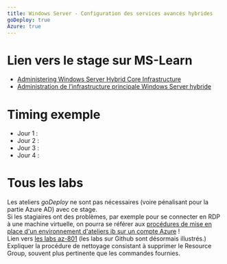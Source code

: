 ```yaml
---
title: Windows Server - Configuration des services avancés hybrides
goDeploy: true
Azure: true
---
```

# Lien vers le stage sur MS-Learn
- [Administering Windows Server Hybrid Core Infrastructure](https://learn.microsoft.com/en-us/training/courses/az-801t00)
- [Administration de l’infrastructure principale Windows Server hybride](https://learn.microsoft.com/fr-fr/training/courses/az-801t00)
# Timing exemple
- Jour 1 : 
- Jour 2 : 
- Jour 3 : 
- Jour 4 : 

# Tous les labs
Les ateliers *goDeploy* ne sont pas nécessaires (voire pénalisant pour la partie Azure AD) avec ce stage.  
Si les stagiaires ont des problèmes, par exemple pour se connecter en RDP à une machine virtuelle, on pourra se référer aux [procédures de mise en place d'un environnement d'ateliers ib sur un compte Azure](https://github.com/renaudwangler/ib/blob/master/extra/ibAzureLabs.md#mise-en-place-dun-environnement-dateliers-ib-sur-un-compte-azure)
!  
Lien vers [les labs az-801](https://microsoftlearning.github.io/AZ-801-Configuring-Windows-Server-Hybrid-Advanced-Services/) (les labs sur Github sont désormais illustrés.)  
Expliquer la procédure de nettoyage consistant à supprimer le Resource Group, souvent plus pertinente que les commandes fournies.